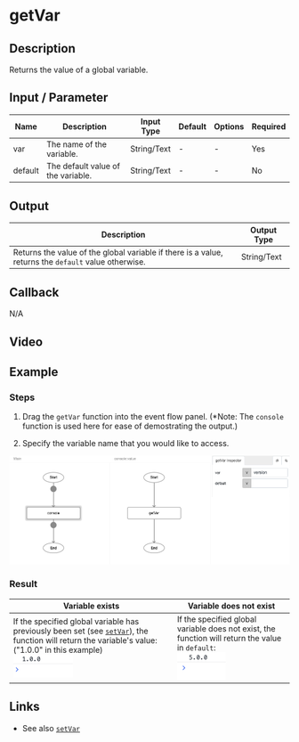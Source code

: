 # getVar

## Description

Returns the value of a global variable.

## Input / Parameter

| Name | Description | Input Type | Default | Options | Required |
| ------ | ------ | ------ | ------ | ------ | ------ |
| var | The name of the variable. | String/Text | - | - | Yes |
| default | The default value of the variable. | String/Text | - | - | No |

## Output

| Description | Output Type |
| ------ | ------ |
| Returns the value of the global variable if there is a value, returns the `default` value otherwise. | String/Text |

## Callback

N/A

## Video

## Example

### Steps

1. Drag the `getVar` function into the event flow panel. (*Note: The `console` function is used here for ease of demostrating the output.)

2. Specify the variable name that you would like to access.

![](./getVar-step-1.png)


### Result

| Variable exists | Variable does not exist | 
| ---- | ---- | 
| If the specified global variable has previously been set (see [`setVar`](./setvar)), the function will return the variable's value: ("1.0.0" in this example) <br /> ![](./getVar-step-2.png) | If the specified global variable does not exist, the function will return the value in `default`:  <br /> ![](./getVar-step-3.png) |

## Links

* See also [`setVar`](./setvar)